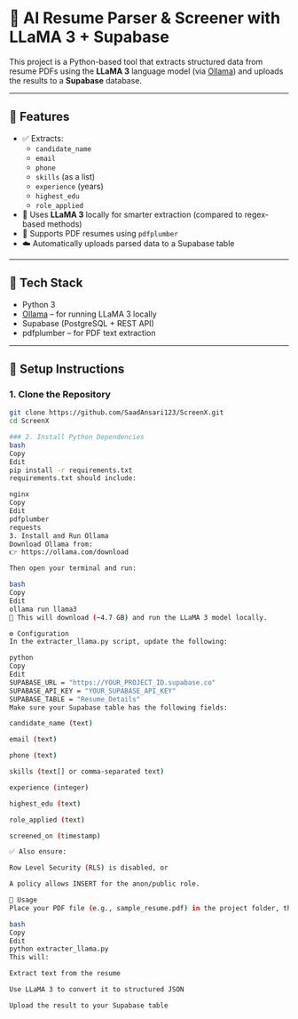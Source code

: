 # 🧠 AI Resume Parser & Screener with LLaMA 3 + Supabase

This project is a Python-based tool that extracts structured data from resume PDFs using the **LLaMA 3** language model (via [Ollama](https://ollama.com/)) and uploads the results to a **Supabase** database.

---

## 📌 Features

- ✅ Extracts:
  - `candidate_name`
  - `email`
  - `phone`
  - `skills` (as a list)
  - `experience` (years)
  - `highest_edu`
  - `role_applied`
- 🤖 Uses **LLaMA 3** locally for smarter extraction (compared to regex-based methods)
- 📄 Supports PDF resumes using `pdfplumber`
- ☁️ Automatically uploads parsed data to a Supabase table

---

## 🧰 Tech Stack

- Python 3
- [Ollama](https://ollama.com/) – for running LLaMA 3 locally
- Supabase (PostgreSQL + REST API)
- pdfplumber – for PDF text extraction

---

## 🚀 Setup Instructions

### 1. Clone the Repository

```bash
git clone https://github.com/SaadAnsari123/ScreenX.git
cd ScreenX

### 2. Install Python Dependencies
bash
Copy
Edit
pip install -r requirements.txt
requirements.txt should include:

nginx
Copy
Edit
pdfplumber
requests
3. Install and Run Ollama
Download Ollama from:
👉 https://ollama.com/download

Then open your terminal and run:

bash
Copy
Edit
ollama run llama3
🧠 This will download (~4.7 GB) and run the LLaMA 3 model locally.

⚙️ Configuration
In the extracter_llama.py script, update the following:

python
Copy
Edit
SUPABASE_URL = "https://YOUR_PROJECT_ID.supabase.co"
SUPABASE_API_KEY = "YOUR_SUPABASE_API_KEY"
SUPABASE_TABLE = "Resume_Details"
Make sure your Supabase table has the following fields:

candidate_name (text)

email (text)

phone (text)

skills (text[] or comma-separated text)

experience (integer)

highest_edu (text)

role_applied (text)

screened_on (timestamp)

✅ Also ensure:

Row Level Security (RLS) is disabled, or

A policy allows INSERT for the anon/public role.

📄 Usage
Place your PDF file (e.g., sample_resume.pdf) in the project folder, then run:

bash
Copy
Edit
python extracter_llama.py
This will:

Extract text from the resume

Use LLaMA 3 to convert it to structured JSON

Upload the result to your Supabase table
